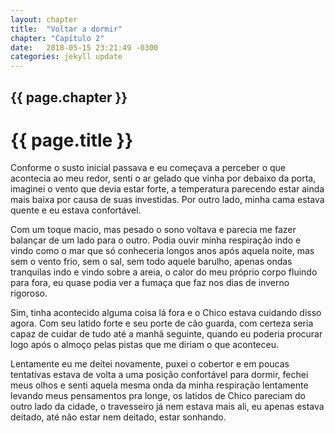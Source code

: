 ```yaml
---
layout: chapter
title:  "Voltar a dormir"
chapter: "Capítulo 2"
date:   2018-05-15 23:21:49 -0300
categories: jekyll update
---
```






## {{ page.chapter }}
# {{ page.title }}

Conforme o susto inicial passava e eu começava a perceber o que acontecia ao meu redor, senti o ar gelado que vinha por debaixo da porta, imaginei o vento que devia estar forte, a temperatura parecendo estar ainda mais baixa por causa de suas investidas. Por outro lado, minha cama estava quente e eu estava confortável.

Com um toque macio, mas pesado o sono voltava e parecia me fazer balançar de um lado para o outro. Podia ouvir minha respiração indo e vindo como o mar que só conheceria longos anos após aquela noite, mas sem o vento frio, sem o sal, sem todo aquele barulho, apenas ondas tranquilas indo e vindo sobre a areia, o calor do meu próprio corpo fluindo para fora, eu quase podia ver a fumaça que faz nos dias de inverno rigoroso.

Sim, tinha acontecido alguma coisa lá fora e o Chico estava cuidando disso agora. Com seu latido forte e seu porte de cão guarda, com certeza seria capaz de cuidar de tudo até a manhã seguinte, quando eu poderia procurar logo após o almoço pelas pistas que me diriam o que aconteceu.

Lentamente eu me deitei novamente, puxei o cobertor e em poucas tentativas estava de volta a uma posição confortável para dormir, fechei meus olhos e senti aquela mesma onda da minha respiração lentamente levando meus pensamentos pra longe, os latidos de Chico pareciam do outro lado da cidade, o travesseiro já nem estava mais ali, eu apenas estava deitado, até não estar nem deitado, estar sonhando.
